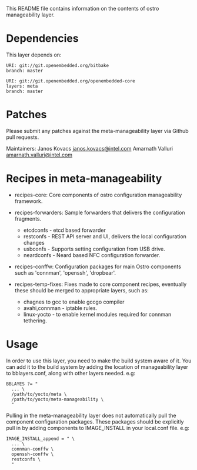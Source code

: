 This README file contains information on the contents of ostro manageability
layer.


Dependencies
============
This layer depends on:

    URI: git://git.openembedded.org/bitbake
    branch: master

    URI: git://git.openembedded.org/openembedded-core
    layers: meta
    branch: master

Patches
=======

Please submit any patches against the meta-manageability layer via Github pull
requests.

Maintainers: Janos Kovacs <janos.kovacs@intel.com>
             Amarnath Valluri <amarnath.valluri@intel.com>


Recipes in meta-manageability
==============================

- recipes-core:
    Core components of ostro configuration manageability framework.

- recipes-forwarders:
    Sample forwarders that delivers the configuration fragments.
    + etcdconfs - etcd based forwarder
    + restconfs - REST API server and UI, delivers the local configuration
    changes
    + usbconfs  - Supports setting configuration from USB drive.
    + neardconfs - Neard based NFC configuration forwarder.

- recipes-conffw:
    Configuration packages for main Ostro components such as 'connman',
    'openssh', 'dropbear'.

- recipes-temp-fixes:
    Fixes made to core component recipes, eventually these should be merged to
    appropriate layers, such as:
    + chagnes to gcc to enable gccgo compiler
    + avahi,connman - iptable rules.
    + linux-yocto - to enable kernel modules required for connman tethering.


Usage
=====

In order to use this layer, you need to make the build system aware of it. You
can add it to the build system by adding the location of manageability layer
to bblayers.conf, along with other layers needed. e.g:

    BBLAYES ?= " 
      ... \
      /path/to/yocto/meta \
      /path/to/yocto/meta-manageability \
      "

Pulling in the meta-manageability layer does not automatically pull the
component configuration packages. These packages should be explicitly pull in
by adding components to IMAGE_INSTALL in your local.conf file. e.g:

    IMAGE_INSTALL_append = " \
      ... \
      connman-conffw \
      openssh-conffw \
      restconfs \
      "
